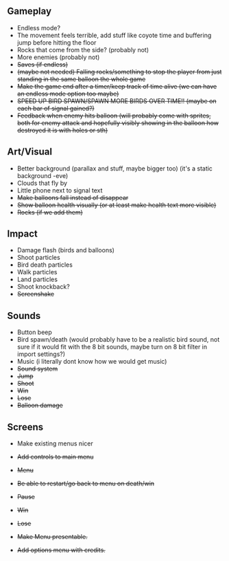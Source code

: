 ## Gameplay
- Endless mode?
- The movement feels terrible, add stuff like coyote time and buffering jump before hitting the floor
- Rocks that come from the side? (probably not)
- More enemies (probably not)
- ~~Saves (if endless)~~
- ~~(maybe not needed) Falling rocks/something to stop the player from just standing in the same balloon the whole game~~
- ~~Make the game end after a timer/keep track of time alive (we can have an endless mode option too maybe)~~
- ~~SPEED UP BIRD SPAWN/SPAWN MORE BIRDS OVER TIME!! (maybe on each bar of signal gained?)~~
- ~~Feedback when enemy hits balloon (will probably come with sprites, both for enemy attack and hopefully visibly showing in the balloon how destroyed it is with holes or sth)~~

## Art/Visual
- Better background (parallax and stuff, maybe bigger too) (it's a static background -eve)
- Clouds that fly by
- Little phone next to signal text
- ~~Make balloons fall instead of disappear~~
- ~~Show balloon health visually (or at least make health text more visible)~~
- ~~Rocks (if we add them)~~

## Impact
- Damage flash (birds and balloons)
- Shoot particles
- Bird death particles
- Walk particles
- Land particles
- Shoot knockback?
- ~~Screenshake~~

## Sounds
- Button beep
- Bird spawn/death (would probably have to be a realistic bird sound, not sure if it would fit with the 8 bit sounds, maybe turn on 8 bit filter in import settings?)
- Music (i literally dont know how we would get music)
- ~~Sound system~~
- ~~Jump~~
- ~~Shoot~~
- ~~Win~~
- ~~Lose~~
- ~~Balloon damage~~

## Screens
- Make existing menus nicer
- ~~Add controls to main menu~~
- ~~Menu~~
- ~~Be able to restart/go back to menu on death/win~~
- ~~Pause~~
- ~~Win~~
- ~~Lose~~

- ~~Make Menu presentable.~~
- ~~Add options menu with credits.~~

